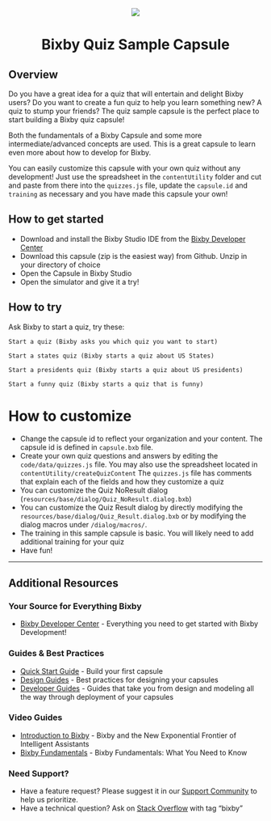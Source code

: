 <p align="Center">
  <img src="https://bixbydevelopers.com/dev/docs-assets/resources/dev-guide/bixby_logo_github-11221940070278028369.png">
  <br/>
  <h1 align="Center">Bixby Quiz Sample Capsule</h1>
</p>


## Overview

Do you have a great idea for a quiz that will entertain and delight Bixby users? Do you want to create a fun quiz to help you learn something new? A quiz to stump your friends? The quiz sample capsule is the perfect place to start building a Bixby quiz capsule!

Both the fundamentals of a Bixby Capsule and some more intermediate/advanced concepts are used. This is a great capsule to learn even more about how to develop for Bixby.

You can easily customize this capsule with your own quiz without any development! Just use the spreadsheet in the `contentUtility` folder and cut and paste from there into the `quizzes.js` file, update the `capsule.id` and `training` as necessary and you have made this capsule your own!

## How to get started

* Download and install the Bixby Studio IDE from the [Bixby Developer Center](http://bixbydevelopers.com)
* Download this capsule (zip is the easiest way) from Github. Unzip in your directory of choice
* Open the Capsule in Bixby Studio
* Open the simulator and give it a try!

## How to try
Ask Bixby to start a quiz, try these:
```
Start a quiz (Bixby asks you which quiz you want to start)

Start a states quiz (Bixby starts a quiz about US States)

Start a presidents quiz (Bixby starts a quiz about US presidents)

Start a funny quiz (Bixby starts a quiz that is funny)

```

# How to customize
* Change the capsule id to reflect your organization and your content. The capsule id is defined in `capsule.bxb` file. 
* Create your own quiz questions and answers by editing the `code/data/quizzes.js` file. You may also use the spreadsheet located in `contentUtility/createQuizContent` The `quizzes.js` file has comments that explain each of the fields and how they customize a quiz
* You can customize the Quiz NoResult dialog (`resources/base/dialog/Quiz_NoResult.dialog.bxb`)
* You can customize the Quiz Result dialog by directly modifying the `resources/base/dialog/Quiz_Result.dialog.bxb` or by modifying the dialog macros under `/dialog/macros/`.
* The training in this sample capsule is basic. You will likely need to add additional training for your quiz
* Have fun!

---

## Additional Resources

### Your Source for Everything Bixby
* [Bixby Developer Center](http://bixbydevelopers.com) - Everything you need to get started with Bixby Development!

### Guides & Best Practices
* [Quick Start Guide](https://bixbydevelopers.com/dev/docs/get-started/quick-start) - Build your first capsule
* [Design Guides](https://bixbydevelopers.com/dev/docs/dev-guide/design-guides) - Best practices for designing your capsules
* [Developer Guides](https://bixbydevelopers.com/dev/docs/dev-guide/developers) - Guides that take you from design and modeling all the way through deployment of your capsules

### Video Guides
* [Introduction to Bixby](https://youtu.be/DFvpK4PosvI) - Bixby and the New Exponential Frontier of Intelligent Assistants
* [Bixby Fundamentals](https://bixby.developer.samsung.com/newsroom/en-us/22/01/2019/Teaching-Bixby-Fundamentals-What-You-Need-to-Know) - Bixby Fundamentals: What You Need to Know

### Need Support?
* Have a feature request? Please suggest it in our [Support Community](https://support.bixbydevelopers.com/hc/en-us/community/topics/360000183273-Feature-Requests) to help us prioritize.
* Have a technical question? Ask on [Stack Overflow](https://stackoverflow.com/questions/tagged/bixby) with tag “bixby”
